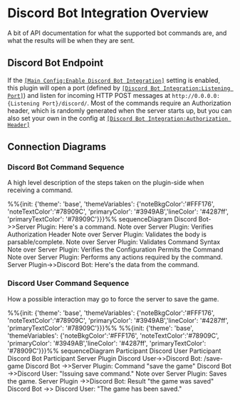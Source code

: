# Discord Bot Integration Overview

A bit of API documentation for what the supported bot commands are, and what the results will be when they are sent.

## Discord Bot Endpoint

If the [`[Main Config:Enable Discord Bot Integration]`](/configuration-details/#main-config) setting is enabled, this plugin will open a port (defined by [`[Discord Bot Integration:Listening Port]`](/configuration-details/#discord-bot-integration)) and listen for incoming HTTP POST messages at `http://0.0.0.0:{Listening Port}/discord/`. Most of the commands require an Authorization header, which is randomly generated when the server starts up, but you can also set your own in the config at [`[Discord Bot Integration:Authorization Header]`](/configuration-details/#discord-bot-integration)

## Connection Diagrams

### Discord Bot Command Sequence

A high level description of the steps taken on the plugin-side when receiving a command.

<div class="mermaid">
%%{init: {'theme': 'base', 'themeVariables': {'noteBkgColor':'#FFF176', 'noteTextColor':'#78909C', 'primaryColor': '#3949AB','lineColor': '#4287ff', 'primaryTextColor': '#78909C'}}}%%
sequenceDiagram
    Discord Bot->>Server Plugin: Here's a command.
    Note over Server Plugin: Verifies Authorization Header
    Note over Server Plugin: Validates the body is parsable/complete.
    Note over Server Plugin: Validates Command Syntax
    Note over Server Plugin: Verifies the Configuration Permits the Command
    Note over Server Plugin: Performs any actions required by the command.
    Server Plugin->>Discord Bot: Here's the data from the command.
</div>

### Discord User Command Sequence

How a possible interaction may go to force the server to save the game.

<div class="mermaid">
%%{init: {'theme': 'base', 'themeVariables': {'noteBkgColor':'#FFF176', 'noteTextColor':'#78909C', 'primaryColor': '#3949AB','lineColor': '#4287ff', 'primaryTextColor': '#78909C'}}}%%
%%{init: {'theme': 'base', 'themeVariables': {'noteBkgColor':'#FFF176', 'noteTextColor':'#78909C', 'primaryColor': '#3949AB','lineColor': '#4287ff', 'primaryTextColor': '#78909C'}}}%%
sequenceDiagram
    Participant Discord User
    Participant Discord Bot
    Participant Server Plugin
    Discord User->>Discord Bot: /save-game
    Discord Bot ->>Server Plugin: Command "save the game"
    Discord Bot ->>Discord User: "Issuing save command."
    Note over Server Plugin: Saves the game.
    Server Plugin ->>Discord Bot: Result "the game was saved"
    Discord Bot ->> Discord User: "The game has been saved."
</div>